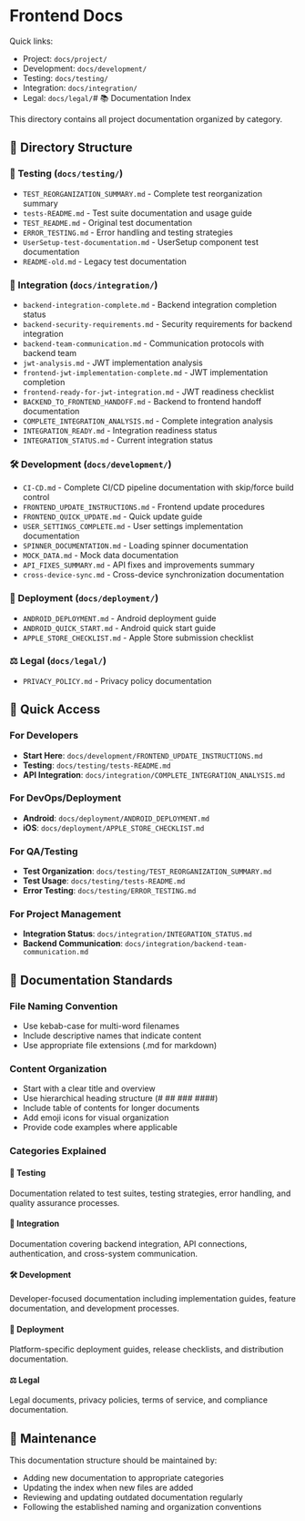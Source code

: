# Frontend Docs

Quick links:
- Project: `docs/project/`
- Development: `docs/development/`
- Testing: `docs/testing/`
- Integration: `docs/integration/`
- Legal: `docs/legal/`# 📚 Documentation Index

This directory contains all project documentation organized by category.

## 📁 Directory Structure

### 🧪 Testing (`docs/testing/`)
- `TEST_REORGANIZATION_SUMMARY.md` - Complete test reorganization summary
- `tests-README.md` - Test suite documentation and usage guide
- `TEST_README.md` - Original test documentation
- `ERROR_TESTING.md` - Error handling and testing strategies
- `UserSetup-test-documentation.md` - UserSetup component test documentation
- `README-old.md` - Legacy test documentation

### 🔌 Integration (`docs/integration/`)
- `backend-integration-complete.md` - Backend integration completion status
- `backend-security-requirements.md` - Security requirements for backend integration
- `backend-team-communication.md` - Communication protocols with backend team
- `jwt-analysis.md` - JWT implementation analysis
- `frontend-jwt-implementation-complete.md` - JWT implementation completion
- `frontend-ready-for-jwt-integration.md` - JWT readiness checklist
- `BACKEND_TO_FRONTEND_HANDOFF.md` - Backend to frontend handoff documentation
- `COMPLETE_INTEGRATION_ANALYSIS.md` - Complete integration analysis
- `INTEGRATION_READY.md` - Integration readiness status
- `INTEGRATION_STATUS.md` - Current integration status

### 🛠️ Development (`docs/development/`)
- `CI-CD.md` - Complete CI/CD pipeline documentation with skip/force build control
- `FRONTEND_UPDATE_INSTRUCTIONS.md` - Frontend update procedures
- `FRONTEND_QUICK_UPDATE.md` - Quick update guide
- `USER_SETTINGS_COMPLETE.md` - User settings implementation documentation
- `SPINNER_DOCUMENTATION.md` - Loading spinner documentation
- `MOCK_DATA.md` - Mock data documentation
- `API_FIXES_SUMMARY.md` - API fixes and improvements summary
- `cross-device-sync.md` - Cross-device synchronization documentation

### 🚀 Deployment (`docs/deployment/`)
- `ANDROID_DEPLOYMENT.md` - Android deployment guide
- `ANDROID_QUICK_START.md` - Android quick start guide
- `APPLE_STORE_CHECKLIST.md` - Apple Store submission checklist

### ⚖️ Legal (`docs/legal/`)
- `PRIVACY_POLICY.md` - Privacy policy documentation

## 🎯 Quick Access

### For Developers
- **Start Here**: `docs/development/FRONTEND_UPDATE_INSTRUCTIONS.md`
- **Testing**: `docs/testing/tests-README.md`
- **API Integration**: `docs/integration/COMPLETE_INTEGRATION_ANALYSIS.md`

### For DevOps/Deployment
- **Android**: `docs/deployment/ANDROID_DEPLOYMENT.md`
- **iOS**: `docs/deployment/APPLE_STORE_CHECKLIST.md`

### For QA/Testing
- **Test Organization**: `docs/testing/TEST_REORGANIZATION_SUMMARY.md`
- **Test Usage**: `docs/testing/tests-README.md`
- **Error Testing**: `docs/testing/ERROR_TESTING.md`

### For Project Management
- **Integration Status**: `docs/integration/INTEGRATION_STATUS.md`
- **Backend Communication**: `docs/integration/backend-team-communication.md`

## 📖 Documentation Standards

### File Naming Convention
- Use kebab-case for multi-word filenames
- Include descriptive names that indicate content
- Use appropriate file extensions (.md for markdown)

### Content Organization
- Start with a clear title and overview
- Use hierarchical heading structure (# ## ### ####)
- Include table of contents for longer documents
- Add emoji icons for visual organization
- Provide code examples where applicable

### Categories Explained

#### 🧪 Testing
Documentation related to test suites, testing strategies, error handling, and quality assurance processes.

#### 🔌 Integration
Documentation covering backend integration, API connections, authentication, and cross-system communication.

#### 🛠️ Development
Developer-focused documentation including implementation guides, feature documentation, and development processes.

#### 🚀 Deployment
Platform-specific deployment guides, release checklists, and distribution documentation.

#### ⚖️ Legal
Legal documents, privacy policies, terms of service, and compliance documentation.

## 🔄 Maintenance

This documentation structure should be maintained by:
- Adding new documentation to appropriate categories
- Updating the index when new files are added
- Reviewing and updating outdated documentation regularly
- Following the established naming and organization conventions
